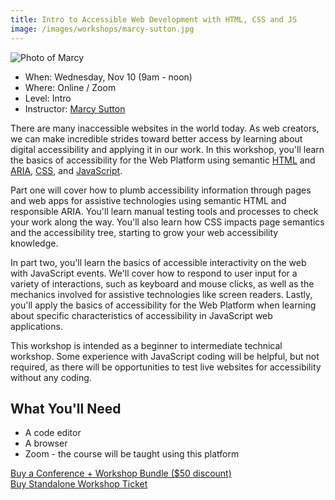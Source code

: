```yaml
---
title: Intro to Accessible Web Development with HTML, CSS and JS
image: /images/workshops/marcy-sutton.jpg
---
```

<div class="speaker"><div class="speaker-photo"><img src="/images/workshops/marcy-sutton.jpg" alt="Photo of Marcy"/></div></div>

* When: Wednesday, Nov 10 (9am - noon)
* Where: Online / Zoom
* Level: Intro
* Instructor: [Marcy Sutton](https://marcysutton.com)

There are many inaccessible websites in the world today. As web creators, we can make incredible strides toward better access by learning about digital accessibility and applying it in our work. In this workshop, you'll learn the basics of accessibility for the Web Platform using semantic [HTML](https://developer.mozilla.org/en-US/docs/Web/HTML) and [ARIA](https://developer.mozilla.org/en-US/docs/Web/Accessibility/ARIA), [CSS](https://developer.mozilla.org/en-US/docs/Web/CSS), and [JavaScript](https://developer.mozilla.org/en-US/docs/Web/JavaScript). 

Part one will cover how to plumb accessibility information through pages and web apps for assistive technologies using semantic HTML and responsible ARIA. You'll learn manual testing tools and processes to check your work along the way. You'll also learn how CSS impacts page semantics and the accessibility tree, starting to grow your web accessibility knowledge.

In part two, you'll learn the basics of accessible interactivity on the web with JavaScript events. We'll cover how to respond to user input for a variety of interactions, such as keyboard and mouse clicks, as well as the mechanics involved for assistive technologies like screen readers. Lastly, you'll apply the basics of accessibility for the Web Platform when learning about specific characteristics of accessibility in JavaScript web applications.

This workshop is intended as a beginner to intermediate technical workshop. Some experience with JavaScript coding will be helpful, but not required, as there will be opportunities to test live websites for accessibility without any coding.

## What You'll Need

* A code editor
* A browser
* Zoom - the course will be taught using this platform

<div class="cta"><a href="https://ti.to/event-loop/cascadiajs-2021/">Buy a Conference + Workshop Bundle ($50 discount)</a></div> <div class="cta secondary"><a href="https://ti.to/event-loop/cascadiajs-2021/with/noa5qxuzqq4,ttkg9rthsno,qbhdoha8bvo,mzrv5d5lg5c,9bpugxsil-y,rquptpreq3s,2yhjle-navk,1k-p6c67048,kgqqxm0p3wc">Buy Standalone Workshop Ticket</a></div>
